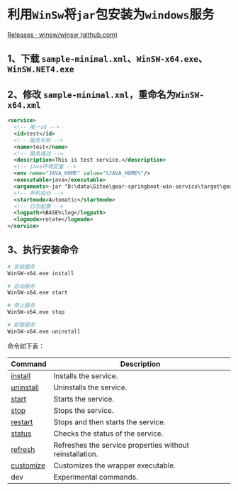 # 利用`WinSw`将`jar`包安装为`windows`服务

[Releases · winsw/winsw (github.com)](https://github.com/winsw/winsw/releases)

## 1、下载 `sample-minimal.xml`、`WinSW-x64.exe`、`WinSW.NET4.exe`

## 2、修改 `sample-minimal.xml`，重命名为`WinSW-x64.xml`

~~~xml
<service>
  <!-- 唯一id -->
  <id>test</id>
  <!-- 服务名称 -->
  <name>test</name>
  <!-- 服务描述 -->
  <description>This is test service.</description>
  <!-- java环境变量 -->
  <env name="JAVA_HOME" value="%JAVA_HOME%"/>
  <executable>java</executable>
  <arguments>-jar "D:\data\Gitee\gear-springboot-win-service\target\gear-springboot-win-service-1.0-SNAPSHOT.jar"</arguments>
  <!-- 开机启动 -->
  <startmode>Automatic</startmode>
  <!-- 日志配置 -->
  <logpath>%BASE%\log</logpath>
  <logmode>rotate</logmode>
</service>
~~~

## 3、执行安装命令

~~~sh
# 安装服务
WinSW-x64.exe install

# 启动服务
WinSW-x64.exe start

# 停止服务
WinSW-x64.exe stop

# 卸载服务
WinSW-x64.exe uninstall
~~~

命令如下表：

| Command                                  | Description                              |
| ---------------------------------------- | ---------------------------------------- |
| [install](https://github.com/winsw/winsw/blob/v3/docs/cli-commands.md#install-command) | Installs the service.                    |
| [uninstall](https://github.com/winsw/winsw/blob/v3/docs/cli-commands.md#uninstall-command) | Uninstalls the service.                  |
| [start](https://github.com/winsw/winsw/blob/v3/docs/cli-commands.md#start-command) | Starts the service.                      |
| [stop](https://github.com/winsw/winsw/blob/v3/docs/cli-commands.md#stop-command) | Stops the service.                       |
| [restart](https://github.com/winsw/winsw/blob/v3/docs/cli-commands.md#restart-command) | Stops and then starts the service.       |
| [status](https://github.com/winsw/winsw/blob/v3/docs/cli-commands.md#status-command) | Checks the status of the service.        |
| [refresh](https://github.com/winsw/winsw/blob/v3/docs/cli-commands.md#refresh-command) | Refreshes the service properties without reinstallation. |
| [customize](https://github.com/winsw/winsw/blob/v3/docs/cli-commands.md#customize-command) | Customizes the wrapper executable.       |
| dev                                      | Experimental commands.                   |